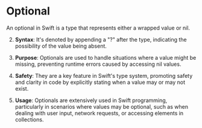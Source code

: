 <h1>Optional</h1>

An optional in Swift is a type that represents either a wrapped value or nil.
  
2. **Syntax**: It's denoted by appending a "?" after the type, indicating the possibility of the value being absent.

3. **Purpose**: Optionals are used to handle situations where a value might be missing, preventing runtime errors caused by accessing nil values.

4. **Safety**: They are a key feature in Swift's type system, promoting safety and clarity in code by explicitly stating when a value may or may not exist.

5. **Usage**: Optionals are extensively used in Swift programming, particularly in scenarios where values may be optional, such as when dealing with user input, network requests, or accessing elements in collections.